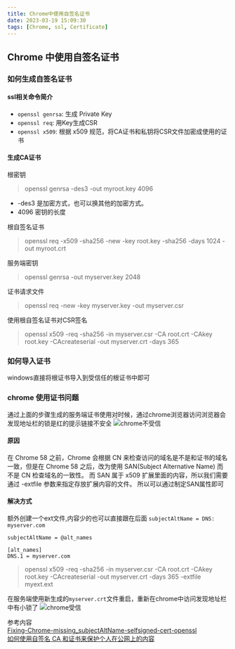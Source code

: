 ```yaml
---
title: Chrome中使用自签名证书
date: 2023-03-19 15:09:30
tags: [Chrome, ssl, Certificate]
---
```




## Chrome 中使用自签名证书

### 如何生成自签名证书
#### ssl相关命令简介
* ``openssl genrsa``: 生成 Private Key
* ``openssl req``: 用Key生成CSR
* ``openssl x509``: 根据 x509 规范，将CA证书和私钥将CSR文件加密成使用的证书

#### 生成CA证书
根密钥
> openssl genrsa -des3 -out myroot.key 4096

* -des3 是加密方式，也可以换其他的加密方式。
* 4096 密钥的长度

根自签名证书
> openssl req -x509 -sha256 -new -key root.key -sha256 -days 1024 -out myroot.crt

服务端密钥
> openssl genrsa -out myserver.key 2048

证书请求文件
> openssl req -new -key myserver.key -out myserver.csr

使用根自签名证书对CSR签名
> openssl x509 -req -sha256 -in myserver.csr -CA root.crt -CAkey root.key -CAcreateserial -out myserver.crt -days 365


### 如何导入证书
windows直接将根证书导入到受信任的根证书中即可
### chrome 使用证书问题
通过上面的步骤生成的服务端证书使用对时候，通过chrome浏览器访问浏览器会发现地址栏的锁是红的提示链接不安全 
![chrome不受信](http://wiki.tuzhanai.com/download/attachments/182485224/chrome_ssl_errors.jpg?version=2) 
#### 原因
在 Chrome 58 之前，Chrome 会根据 CN 来检查访问的域名是不是和证书的域名一致，但是在 Chrome 58 之后，改为使用 SAN(Subject Alternative Name) 而不是 CN 检查域名的一致性。
而 SAN 属于 x509 扩展里面的内容，所以我们需要通过 -extfile 参数来指定存放扩展内容的文件。
所以可以通过制定SAN属性即可
#### 解决方式
额外创建一个ext文件,内容少的也可以直接跟在后面
``subjectAltName = DNS: myserver.com``
```
subjectAltName = @alt_names

[alt_names]
DNS.1 = myserver.com
```


> openssl x509 -req -sha256 -in myserver.csr -CA root.crt -CAkey root.key -CAcreateserial -out myserver.crt -days 365 -extfile myext.ext

在服务端使用新生成的`myserver.crt`文件重启，重新在chrome中访问发现地址栏中有小锁了
![chrome受信](http://wiki.tuzhanai.com/download/attachments/182485224/chrome_ssl.jpg?version=2)


参考内容  
[Fixing-Chrome-missing_subjectAltName-selfsigned-cert-openssl](https://alexanderzeitler.com/articles/Fixing-Chrome-missing_subjectAltName-selfsigned-cert-openssl/)  
[如何使用自签名 CA 和证书来保护个人在公网上的内容](https://juejin.cn/post/6844903965499342855#heading-4)

